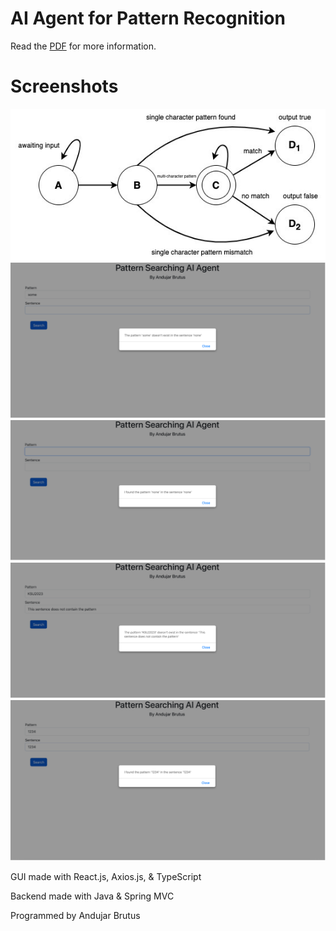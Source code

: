 # AI Agent for Pattern Recognition
Read the [PDF](https://github.com/Brutusa/PatternAgent/blob/master/Andujar%20Brutus%20AI%20Agent.pdf) for more information.

# Screenshots
![Screenshot of perceptron design by Andujar Brutus](/screenshots/AIagent0.jpg)
![Screenshot of program design by Andujar Brutus](/screenshots/AIagent1.png)
![Screenshot of program design by Andujar Brutus](/screenshots/AIagent2.png)
![Screenshot of program design by Andujar Brutus](/screenshots/AIagent3.png)
![Screenshot of program design by Andujar Brutus](/screenshots/AIagent4.png)


GUI made with React.js, Axios.js, & TypeScript

Backend made with Java & Spring MVC

Programmed by Andujar Brutus
